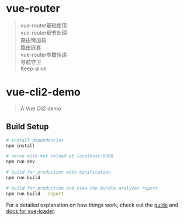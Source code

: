 # vue-router
> vue-router基础使用    
> vue-router细节处理  
> 路由懒加载  
> 路由嵌套  
> vue-router参数传递  
> 导航守卫  
> Keep-alive

# vue-cli2-demo

> A Vue Cli2 demo

## Build Setup

``` bash
# install dependencies
npm install

# serve with hot reload at localhost:8080
npm run dev

# build for production with minification
npm run build

# build for production and view the bundle analyzer report
npm run build --report
```

For a detailed explanation on how things work, check out the [guide](http://vuejs-templates.github.io/webpack/) and [docs for vue-loader](http://vuejs.github.io/vue-loader).